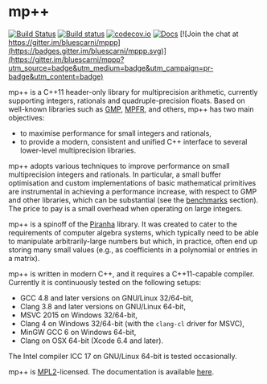 # mp++

[![Build Status](https://travis-ci.org/bluescarni/mppp.svg?branch=master)](https://travis-ci.org/bluescarni/mppp)
[![Build status](https://ci.appveyor.com/api/projects/status/github/bluescarni/mppp?branch=master&svg=true)](https://ci.appveyor.com/project/bluescarni/mppp)
[![codecov.io](https://codecov.io/github/bluescarni/mppp/coverage.svg?branch=master)](https://codecov.io/github/bluescarni/mppp?branch=master)
[![Docs](https://media.readthedocs.org/static/projects/badges/passing.svg)](http://bluescarni.github.io/mppp/)
[![Join the chat at https://gitter.im/bluescarni/mppp](https://badges.gitter.im/bluescarni/mppp.svg)](https://gitter.im/bluescarni/mppp?utm_source=badge&utm_medium=badge&utm_campaign=pr-badge&utm_content=badge)

mp++ is a C++11 header-only library for multiprecision arithmetic, currently supporting integers,
rationals and quadruple-precision floats. Based on well-known libraries such as [GMP](http://www.gmplib.org>),
[MPFR](http://www.mpfr.org), and others, mp++ has two main objectives:

* to maximise performance for small integers and rationals,
* to provide a modern, consistent and unified C++ interface to several lower-level multiprecision libraries.

mp++ adopts various techniques to improve performance on small multiprecision integers and rationals.
In particular, a small buffer optimisation and custom implementations of basic mathematical primitives are
instrumental in achieving a performance increase, with respect to GMP and other libraries, which can be
substantial (see the [benchmarks](https://bluescarni.github.io/mppp/benchmarks.html) section). The price to pay is a
small overhead when operating on large integers.

mp++ is a spinoff of the [Piranha](https://github.com/bluescarni/piranha) library. It was created to cater to
the requirements of computer algebra systems, which typically need to be able
to manipulate arbitrarily-large numbers but which, in practice, often end up storing many small values
(e.g., as coefficients in a polynomial or entries in a matrix).

mp++ is written in modern C++, and it requires a C++11-capable compiler. Currently it is continuously tested
on the following setups:

* GCC 4.8 and later versions on GNU/Linux 32/64-bit,
* Clang 3.8 and later versions on GNU/Linux 64-bit,
* MSVC 2015 on Windows 32/64-bit,
* Clang 4 on Windows 32/64-bit (with the ``clang-cl`` driver for MSVC),
* MinGW GCC 6 on Windows 64-bit,
* Clang on OSX 64-bit (Xcode 6.4 and later).

The Intel compiler ICC 17 on GNU/Linux 64-bit is tested occasionally.

mp++ is [MPL2](https://www.mozilla.org/en-US/MPL/2.0/FAQ/)-licensed. The documentation is available
[here](https://bluescarni.github.io/mppp/).
